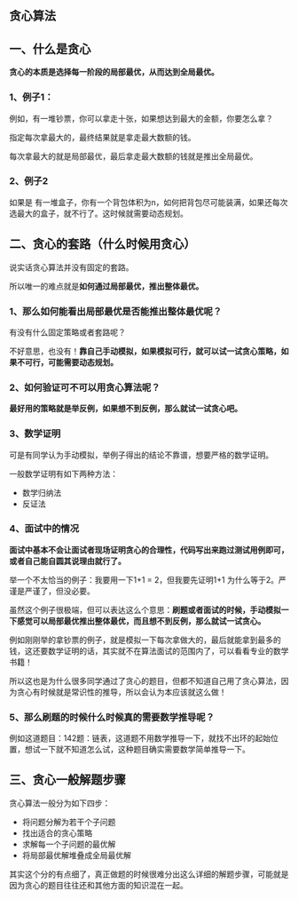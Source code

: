 ## 贪心算法
## 一、什么是贪心
**贪心的本质是选择每一阶段的局部最优，从而达到全局最优。**

### 1、例子1：
例如，有一堆钞票，你可以拿走十张，如果想达到最大的金额，你要怎么拿？

指定每次拿最大的，最终结果就是拿走最大数额的钱。

每次拿最大的就是局部最优，最后拿走最大数额的钱就是推出全局最优。

### 2、例子2
如果是 有一堆盒子，你有一个背包体积为n，如何把背包尽可能装满，如果还每次选最大的盒子，就不行了。这时候就需要动态规划。

## 二、贪心的套路（什么时候用贪心）
说实话贪心算法并没有固定的套路。

所以唯一的难点就是**如何通过局部最优，推出整体最优。**

### 1、那么如何能看出局部最优是否能推出整体最优呢？
有没有什么固定策略或者套路呢？

不好意思，也没有！**靠自己手动模拟，如果模拟可行，就可以试一试贪心策略，如果不可行，可能需要动态规划。**

### 2、如何验证可不可以用贪心算法呢？
**最好用的策略就是举反例，如果想不到反例，那么就试一试贪心吧。**

### 3、数学证明
可是有同学认为手动模拟，举例子得出的结论不靠谱，想要严格的数学证明。

一般数学证明有如下两种方法：
* 数学归纳法
* 反证法

### 4、面试中的情况
**面试中基本不会让面试者现场证明贪心的合理性，代码写出来跑过测试用例即可，或者自己能自圆其说理由就行了。**

举一个不太恰当的例子：我要用一下1+1 = 2，但我要先证明1+1 为什么等于2。严谨是严谨了，但没必要。

虽然这个例子很极端，但可以表达这么个意思：**刷题或者面试的时候，手动模拟一下感觉可以局部最优推出整体最优，而且想不到反例，那么就试一试贪心。**

例如刚刚举的拿钞票的例子，就是模拟一下每次拿做大的，最后就能拿到最多的钱，这还要数学证明的话，其实就不在算法面试的范围内了，可以看看专业的数学书籍！

所以这也是为什么很多同学通过了贪心的题目，但都不知道自己用了贪心算法，因为贪心有时候就是常识性的推导，所以会认为本应该就这么做！

### 5、那么刷题的时候什么时候真的需要数学推导呢？
例如这道题目：142题：链表，这道题不用数学推导一下，就找不出环的起始位置，想试一下就不知道怎么试，这种题目确实需要数学简单推导一下。

## 三、贪心一般解题步骤
贪心算法一般分为如下四步：
* 将问题分解为若干个子问题
* 找出适合的贪心策略
* 求解每一个子问题的最优解
* 将局部最优解堆叠成全局最优解

其实这个分的有点细了，真正做题的时候很难分出这么详细的解题步骤，可能就是因为贪心的题目往往还和其他方面的知识混在一起。

